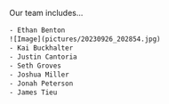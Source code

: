 Our team includes...

    - Ethan Benton
    ![Image](pictures/20230926_202854.jpg)
    - Kai Buckhalter
    - Justin Cantoria
    - Seth Groves
    - Joshua Miller
    - Jonah Peterson
    - James Tieu